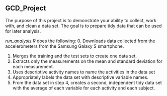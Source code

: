 ## GCD_Project

The purpose of this project is to demonstrate your ability to collect, work with, and clean a data set. The goal is to prepare tidy data that can be used for later analysis. 


*run_analysis.R*  does the following: 
  0.  Downloads data collected from the accelerometers from the Samsung Galaxy S smartphone. 
  1.  Merges the training and the test sets to create one data set.
  2.  Extracts only the measurements on the mean and standard deviation for each measurement. 
  3.  Uses descriptive activity names to name the activities in the data set
  4.  Appropriately labels the data set with descriptive variable names. 
  5.  From the data set in step 4, creates a second, independent tidy data set with the average of each variable for each activity and each subject.
